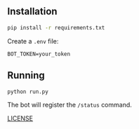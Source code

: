 ## Installation
```bash
pip install -r requirements.txt
```
Create a `.env` file:
```env
BOT_TOKEN=your_token
```
## Running
```bash
python run.py
```

The bot will register the `/status` command.

[LICENSE](https://github.com/cryals/ss14-status-bot-tg/blob/main/LICENSE)